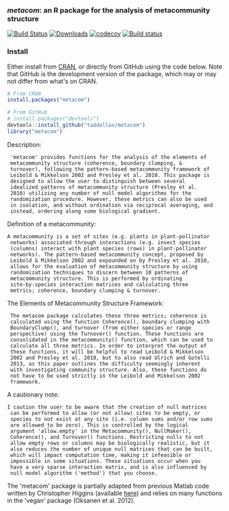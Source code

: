 ### *metacom*: an R package for the analysis of metacommunity structure

[![Build Status](https://travis-ci.org/taddallas/metacom.png?branch=master)](https://travis-ci.org/taddallas/metacom)
[![Downloads](http://cranlogs.r-pkg.org/badges/metacom)](http://cranlogs.r-pkg.org/badges/metacom)
[![codecov](https://codecov.io/gh/taddallas/metacom/branch/master/graph/badge.svg)](https://codecov.io/gh/taddallas/metacom)
[![Build status](https://ci.appveyor.com/api/projects/status/rmq9euldm5gy9qup?svg=true)](https://ci.appveyor.com/project/taddallas/metacom)


### Install
Either install from [CRAN]( https://cran.r-project.org/package=metacom), or directly from GitHub using the code below. Note that GitHub is the development version of the package, which may or may not differ from what's on CRAN.


```r
# From CRAN
install.packages("metacom")
```

```r
# From GitHub
# install.packages("devtools")
devtools::install_github("taddallas/metacom")
library("metacom")
```

Description:

     'metacom' provides functions for the analysis of the elements of
     metacommunity structure (coherence, boundary clumping, &
     turnover), following the pattern-based metacommunity framework of
     Leibold & Mikkelson 2002 and Presley et al. 2010. This package is
     designed to allow the user to distinguish between several
     idealized patterns of metacommunity structure (Presley et al.
     2010) utilizing any number of null model algorithms for the
     randomization procedure. However, these metrics can also be used
     in isolation, and without ordination via reciprocal averaging, and
     instead, ordering along some biological gradient.

Definition of a metacommunity:

    A metacommunity is a set of sites (e.g. plants in plant-pollinator
     networks) associated through interactions (e.g. insect species
     (columns) interact with plant species (rows) in plant-pollinator
     networks). The pattern-based metacommunity concept, proposed by
     Leibold & Mikkelson 2002 and expounded on by Presley et al. 2010,
     allows for the evaluation of metacommunity structure by using
     randomization techniques to discern between 10 patterns of
     metacommunity structure. This is performed by ordinating
     site-by-species interaction matrices and calculating three
     metrics; coherence, boundary clumping & turnover.

The Elements of Metacommunity Structure Framework:

     The metacom package calculates these three metrics; coherence is
     calculated using the function Coherence(), boundary clumping with
     BoundaryClump(), and turnover (from either species or range
     perspective) using the Turnover() function. These functions are
     consolidated in the metacommunity() function, which can be used to
     calculate all three metrics. In order to interpret the output of
     these functions, it will be helpful to read Leibold & Mikkelson
     2002 and Presley et al. 2010, but to also read Ulrich and Gotelli
     2013, as this paper outlines the difficulty seemingly inherent
     with investigating community structure. Also, these functions do
     not have to be used strictly in the Leibold and Mikkelson 2002
     framework.

A cautionary note:

    I caution the user to be aware that the creation of null matrices
     can be performed to allow (or not allow) sites to be empty, or
     species to not exist at any site (i.e. column sums and/or row sums
     are allowed to be zero). This is controlled by the logical
     argument 'allow.empty' in the Metacommunity(), NullMaker(),
     Coherence(), and Turnover() functions. Restricting nulls to not
     allow empty rows or columns may be biologically realistic, but it
     also reduces the number of unique null matrices that can be built,
     which will impact computation time, making it infeasible or
     impossible in some situations. These situations occur when you
     have a very sparse interaction matrix, and is also influenced by
     null model algorithm ('method') that you choose.


The 'metacom' package is partially adapted from previous Matlab
code written by Christopher Higgins (available [here](http://faculty.tarleton.edu/higgins/metacommunity-structure.html)) and relies on many functions in the 'vegan' package (Oksanen et al. 2012).
